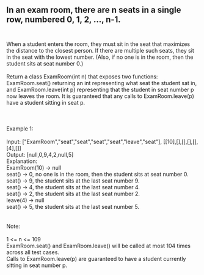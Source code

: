 ## In an exam room, there are n seats in a single row, numbered 0, 1, 2, ..., n-1. <br> <br> 
When a student enters the room, they must sit in the seat that maximizes the distance to the closest person.  If there are multiple such seats, they sit in the seat with the lowest number.  (Also, if no one is in the room, then the student sits at seat number 0.) <br> <br> 
Return a class ExamRoom(int n) that exposes two functions: ExamRoom.seat() returning an int representing what seat the student sat in, and ExamRoom.leave(int p) representing that the student in seat number p now leaves the room.  It is guaranteed that any calls to ExamRoom.leave(p) have a student sitting in seat p. <br> <br> <br> <br> 
Example 1: <br> <br> 
Input: ["ExamRoom","seat","seat","seat","seat","leave","seat"], [[10],[],[],[],[],[4],[]] <br> 
Output: [null,0,9,4,2,null,5] <br> 
Explanation: <br> 
ExamRoom(10) -> null <br> 
seat() -> 0, no one is in the room, then the student sits at seat number 0. <br> 
seat() -> 9, the student sits at the last seat number 9. <br> 
seat() -> 4, the student sits at the last seat number 4. <br> 
seat() -> 2, the student sits at the last seat number 2. <br> 
leave(4) -> null <br> 
seat() -> 5, the student sits at the last seat number 5. <br> <br> <br> 
Note: <br> <br> 
1 <= n <= 109 <br> 
ExamRoom.seat() and ExamRoom.leave() will be called at most 104 times across all test cases. <br> 
Calls to ExamRoom.leave(p) are guaranteed to have a student currently sitting in seat number p. <br> 
